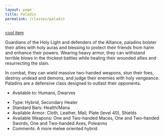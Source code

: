 ```yaml
---
layout: page
title: Paladin
permalink: /classes/paladin
---
```

[cool item](https://www.wowhead.com/item=31015)

Guardians of the Holy Light and defenders of the Alliance, paladins bolster their allies with holy auras and blessing to protect their friends from harm and enhance their powers. Wearing heavy armor, they can withstand terrible blows in the thickest battles while healing their wounded allies and resurrecting the slain. 

In combat, they can wield massive two-handed weapons, stun their foes, destroy undead and demons, and judge their enemies with holy vengeance. Paladins are a defensive class designed to outlast their opponents.
	
+ Available to: Humans, Dwarves
- Type: Hybrid, Secondary Healer
- Standard Bars: Health/Mana
- Available Armor: Cloth, Leather, Mail, Plate (level 40), Shields
- Available Weapons:  One and Two-handed Maces,  One and Two-handed Swords,  One and Two-handed Axes,  Polearms 
- Comments: A more melee oriented hybrid

